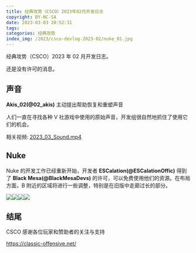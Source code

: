 ```yaml
---
title: 经典攻势（CSCO）2023年02月开发日志
copyright: BY-NC-SA
date: 2023-03-03 20:52:31
tags:
categories: 经典攻势
index_img: /2023/csco-devlog-2023-02/nuke_01.jpg
---
```


经典攻势（CSCO）2023 年 02 月开发日志。

还是没有许可的消息。

## 声音

**Akis_02(@02_akis)** 主动提出帮助恢复和重塑声音

人们一直在寻找各种 V 社游戏中使用的原始声音，开发组很自然地抓住了使用它们的机会。

相关视频: [2023_03_Sound.mp4](https://storage.p90.icu/CSCO/2023_03_Sound.mp4)

## Nuke

Nuke 的开发工作已经重新开始，开发者 **ESCalation(@ESCalationOffic)** 得到了 **Black Mesa(@BlackMesaDevs)** 的许可，可以免费使用他们的资源。在布局方面，B 附近的区域将进行一些调整，特别是在旧版中走廊过长的部分。

![](nuke_01.jpg)![](nuke_02.jpg)![](nuke_03.jpg)![](nuke_04.jpg)

## 结尾

CSCO 感谢各位玩家和赞助者的关注与支持

https://classic-offensive.net/
